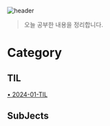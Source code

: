 ![header](<https://capsule-render.vercel.app/api?type=rounded&color=auto&height=300&section=header&text=TIL&fontSize=60&desc=(Today%20I%20Learning)>)

> 오늘 공부한 내용을 정리합니다.

# Category

## TIL

[• 2024-01-TIL](https://github.com/tyranoboy1/TIL/tree/main/TIL/2024.01)

## SubJects
